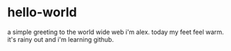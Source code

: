 # hello-world
a simple greeting to the world wide web
i'm alex. today my feet feel warm. it's rainy out and i'm learning github.
